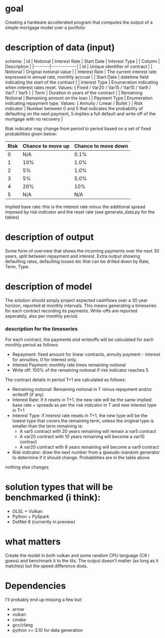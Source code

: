 # goal
Creating a hardware accellerated program that computes the output of a simple mortgage model over a portfolio

# description of data (input)
schema:
| Id | Notional | Interest Rate | Start Date | Interest Type | 
| Column | Description |
|--------|-------------|
| Id	 | Unique identifier of contract |
| Notional | Original notional value |
| Interest Rate | The current interest rate expressed in annual rate, monthly accrual |
| Start Date | datetime field indicating the start of the contract |
| Interest Type | Enumeration indicating when interest rates reset. Values: { Fixed / Var20 / Var15 / Var10 / Var9 / Var7 / Var5 }
| Term | Duration in years of the contract |
| Remaining Notional | Remaining amount on the loan |
| Payment Type | Enumeration indicating repayment type. Values: { Annuity / Linear / Bullet }
| Risk indicator | Number between 0 and 5 that indicates the probability of defaulting on the next payment, 5 implies a full default and write off of the mortgage with no recovery |

Risk indicator may change from period to period based on a set of fixed probabilities given below:

| Risk | Chance to move up | Chance to move down |
|------|-------------------|---------------------|
| 0    |  N/A              | 0.1%                |
| 1    |  10%              | 1.0%                |
| 2    |  5%               | 1.0%                |
| 3    |  5%               | 5.0%                |
| 4    |  20%              | 10%                 |
| 5    |  N/A              | N/A                 |

Implied base rate: this is the interest rate minux the additional spread imposed by risk indicator and the reset rate (see generate_data.py for the tables)

# description of output
Some form of overview that shows the incoming payments over the next 30 years, split between repayment and interest.
Extra output showing defaulting rates, defaulting losses etc that can be drilled down by Rate, Term, Type.

# description of model
The solution should simply project expected cashflows over a 30 year horizon, reported at monthly intervals. This means generating a timeseries for each contract recording its payments.
Write-offs are reported seperately, also per monthly period.

### description for the timeseries
For each contract, the payments and writeoffs will be calculated for each monthly period as follows:
- Repayment: fixed amount for linear contracts, annuity payment - interest for annuities, 0 for interest only.
- Interest Payment: monthly rate times remaining notional
- Write off: 100% of the remaining notional if risk indicator reaches 5

The contract details in period T+1 are calculated as follows:
- Remaining notional: Remaining notional in T minus repayment and/or writeoff (if any)
- Interest Rate: if it resets in T+1, the new rate will be the same implied base rate + spreads as per the risk indicator in T and new interest type in T+1
- Interest Type: if interest rate resets in T+1, the new type will be the lowest type that covers the remaining term, unless the original type is smaller than the term remaining ie:
  - A var5 contract with 20 years remaining will remain a var5 contract
  - A var20 contract with 10 years remaining will become a var10 contract
  - A var20 contract with 8 years remaining will become a var9 contract
- Risk indicator: draw the next number from a (pseudo-)random generator to determine if it should change. Probabilities are in the table above

nothing else changes

# solution types that will be benchmarked (i think):
- GLSL + Vulkan
- Python + PySpark
- DotNet 8 (currently in preview)

# what matters
Create the model in both vulkan and some random CPU language (C# i guess) and benchmark it to the tits. The output doesn't matter (as long as it matches) but the speed difference does.

# Dependencies
I'll probably end up missing a few but:
- arrow
- vulkan
- cmake
- gcc/clang
- python >= 3.10 for data generation